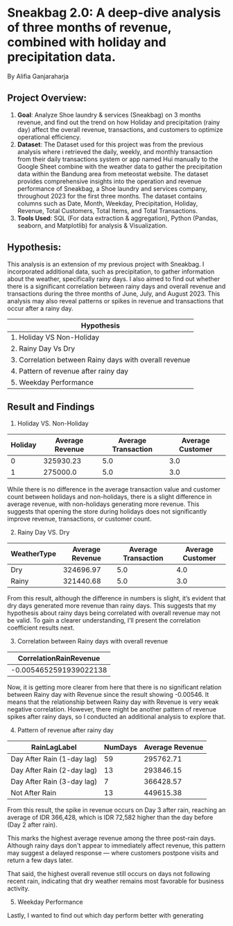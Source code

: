 # Sneakbag 2.0: A deep-dive analysis of three months of revenue, combined with holiday and precipitation data.
By Alifia Ganjaraharja

## Project Overview: 
1. **Goal**: Analyze Shoe laundry & services (Sneakbag) on 3 months revenue, and find out the trend on how Holiday and precipitation (rainy day) affect the overall revenue, transactions, and customers to optimize operational efficiency. 
2. **Dataset**: The Dataset used for this project was from the previous analysis where i retrieved the daily, weekly, and monthly transaction from their daily transactions system or app named Hui manually to the Google Sheet combine with the weather data to gather the precipitation data within the Bandung area from meteostat website. The dataset provides comprehensive insights into the operation and revenue performance of Sneakbag, a Shoe laundry and services company, throughout 2023 for the first three months. The dataset contains columns such as Date, Month, Weekday, Precipitation, Holiday, Revenue, Total Customers, Total Items, and Total Transactions.
3. **Tools Used**: SQL (For data extraction & aggregation), Python (Pandas, seaborn, and Matplotlib) for analysis & Visualization.

## Hypothesis:
This analysis is an extension of my previous project with Sneakbag. I incorporated additional data, such as precipitation, to gather information about the weather, specifically rainy days. I also aimed to find out whether there is a significant correlation between rainy days and overall revenue and transactions during the three months of June, July, and August 2023. This analysis may also reveal patterns or spikes in revenue and transactions that occur after a rainy day.

| **Hypothesis**                                         | 
|--------------------------------------------------------|
| 1. Holiday VS Non-Holiday                              | 
| 2. Rainy Day Vs Dry                                    | 
| 3. Correlation between Rainy days with overall revenue |                             
| 4. Pattern of revenue after rainy day                  | 
| 5. Weekday Performance                                 |

## Result and Findings

1. Holiday VS. Non-Holiday

| **Holiday**             | **Average Revenue**         | **Average Transaction**        | **Average Customer**       |  
|-------------------------|-----------------------------|--------------------------------|----------------------------|
| 0                       | 325930.23                   | 5.0                            | 3.0                        |
| 1                       | 275000.0                    | 5.0                            | 3.0                        |

While there is no difference in the average transaction value and customer count between holidays and non-holidays, there is a slight difference in average revenue, with non-holidays generating more revenue. This suggests that opening the store during holidays does not significantly improve revenue, transactions, or customer count.

2. Rainy Day VS. Dry

| **WeatherType**         | **Average Revenue**         | **Average Transaction**        | **Average Customer**       |  
|-------------------------|-----------------------------|--------------------------------|----------------------------|
| Dry                     | 324696.97                   | 5.0                            | 4.0                        |
| Rainy                   | 321440.68                   | 5.0                            | 3.0                        |

From this result, although the difference in numbers is slight, it’s evident that dry days generated more revenue than rainy days. This suggests that my hypothesis about rainy days being correlated with overall revenue may not be valid. To gain a clearer understanding, I’ll present the correlation coefficient results next.

3. Correlation between Rainy days with overall revenue

| **CorrelationRainRevenue**                             | 
|--------------------------------------------------------|
| -0.0054652591939022138                                 | 

Now, it is getting more clearer from here that there is no significant relation between Rainy day with Revenue since the result showing -0.00546. It means that the relationship between Rainy day with Revenue is very weak negative correlation. However, there might be another pattern of revenue spikes after rainy days, so I conducted an additional analysis to explore that.

4. Pattern of revenue after rainy day

| **RainLagLabel**          | **NumDays**         | **Average Revenue**        | 
|---------------------------|---------------------|----------------------------|
| Day After Rain (1-day lag)| 59                  | 295762.71                  | 
| Day After Rain (2-day lag)| 13                  | 293846.15                  | 
| Day After Rain (3-day lag)| 7                   | 366428.57                  | 
| Not After Rain            | 13                  | 449615.38                  | 

From this result, the spike in revenue occurs on Day 3 after rain, reaching an average of IDR 366,428, which is IDR 72,582 higher than the day before (Day 2 after rain).

This marks the highest average revenue among the three post-rain days. Although rainy days don't appear to immediately affect revenue, this pattern may suggest a delayed response — where customers postpone visits and return a few days later.

That said, the highest overall revenue still occurs on days not following recent rain, indicating that dry weather remains most favorable for business activity.

5. Weekday Performance

Lastly, I wanted to find out which day perform better with generating 
 

